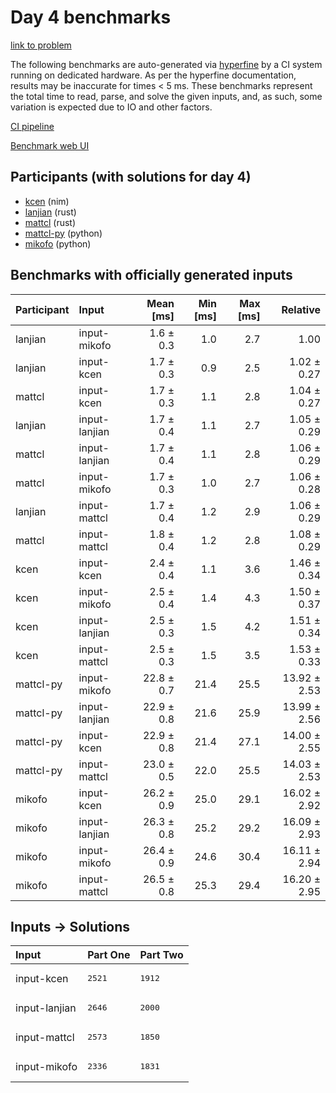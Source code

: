 # Day 4 benchmarks

[link to problem](https://adventofcode.com/2024/day/4)

The following benchmarks are auto-generated via
[hyperfine](https://github.com/sharkdp/hyperfine) by a CI system running on
dedicated hardware. As per the hyperfine documentation, results may be
inaccurate for times < 5 ms. These benchmarks represent the total time to read,
parse, and solve the given inputs, and, as such, some variation is expected due
to IO and other factors.

[CI pipeline](http://ci.papercode.net:8080/teams/main/pipelines/aoc2024)

[Benchmark web UI](https://aoc.ancalagon.black)


## Participants (with solutions for day 4)

- [kcen](https://github.com/kcen/aoc2024) (nim)
- [lanjian](https://github.com/lanjian/aoc-2024) (rust)
- [mattcl](https://github.com/mattcl/aoc2024) (rust)
- [mattcl-py](https://github.com/mattcl/aoc2024-py) (python)
- [mikofo](https://github.com/mikofo/aoc2024) (python)


## Benchmarks with officially generated inputs

| Participant | Input | Mean [ms] | Min [ms] | Max [ms] | Relative |
|:---|:---|---:|---:|---:|---:|
| lanjian | input-mikofo | 1.6 ± 0.3 | 1.0 | 2.7 | 1.00 |
| lanjian | input-kcen | 1.7 ± 0.3 | 0.9 | 2.5 | 1.02 ± 0.27 |
| mattcl | input-kcen | 1.7 ± 0.3 | 1.1 | 2.8 | 1.04 ± 0.27 |
| lanjian | input-lanjian | 1.7 ± 0.4 | 1.1 | 2.7 | 1.05 ± 0.29 |
| mattcl | input-lanjian | 1.7 ± 0.4 | 1.1 | 2.8 | 1.06 ± 0.29 |
| mattcl | input-mikofo | 1.7 ± 0.3 | 1.0 | 2.7 | 1.06 ± 0.28 |
| lanjian | input-mattcl | 1.7 ± 0.4 | 1.2 | 2.9 | 1.06 ± 0.29 |
| mattcl | input-mattcl | 1.8 ± 0.4 | 1.2 | 2.8 | 1.08 ± 0.29 |
| kcen | input-kcen | 2.4 ± 0.4 | 1.1 | 3.6 | 1.46 ± 0.34 |
| kcen | input-mikofo | 2.5 ± 0.4 | 1.4 | 4.3 | 1.50 ± 0.37 |
| kcen | input-lanjian | 2.5 ± 0.3 | 1.5 | 4.2 | 1.51 ± 0.34 |
| kcen | input-mattcl | 2.5 ± 0.3 | 1.5 | 3.5 | 1.53 ± 0.33 |
| mattcl-py | input-mikofo | 22.8 ± 0.7 | 21.4 | 25.5 | 13.92 ± 2.53 |
| mattcl-py | input-lanjian | 22.9 ± 0.8 | 21.6 | 25.9 | 13.99 ± 2.56 |
| mattcl-py | input-kcen | 22.9 ± 0.8 | 21.4 | 27.1 | 14.00 ± 2.55 |
| mattcl-py | input-mattcl | 23.0 ± 0.5 | 22.0 | 25.5 | 14.03 ± 2.53 |
| mikofo | input-kcen | 26.2 ± 0.9 | 25.0 | 29.1 | 16.02 ± 2.92 |
| mikofo | input-lanjian | 26.3 ± 0.8 | 25.2 | 29.2 | 16.09 ± 2.93 |
| mikofo | input-mikofo | 26.4 ± 0.9 | 24.6 | 30.4 | 16.11 ± 2.94 |
| mikofo | input-mattcl | 26.5 ± 0.8 | 25.3 | 29.4 | 16.20 ± 2.95 |


## Inputs -> Solutions

| Input | Part One | Part Two |
|:---|:---|:---|
|input-kcen|<pre>2521</pre>|<pre>1912</pre>|
|input-lanjian|<pre>2646</pre>|<pre>2000</pre>|
|input-mattcl|<pre>2573</pre>|<pre>1850</pre>|
|input-mikofo|<pre>2336</pre>|<pre>1831</pre>|